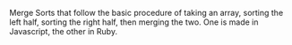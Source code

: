 Merge Sorts that follow the basic procedure of taking an array, sorting the left half, sorting the right half, then merging the two. One is made in Javascript, the other in Ruby.
